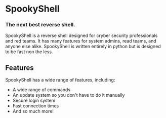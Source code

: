 # SpookyShell
### The next best reverse shell.

SpookyShell is a reverse shell designed for cryber security professionals and red teams. 
It has many features for system admins, read teams, and anyone else alike.
SpookyShell is written entirely in python but is designed to be fast non the less.

## Features
SpookyShell has a wide range of features, including:
  * A wide range of commands
  * An update system so you don't have to do it manually
  * Secure login system
  * Fast connection times
  * And so much more!
 
 
